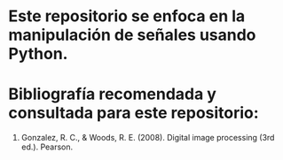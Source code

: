 # Este repositorio se enfoca en la manipulación de señales usando Python.
# Bibliografía recomendada y consultada para este repositorio:

1) Gonzalez, R. C., & Woods, R. E. (2008). Digital image processing (3rd ed.). Pearson.
